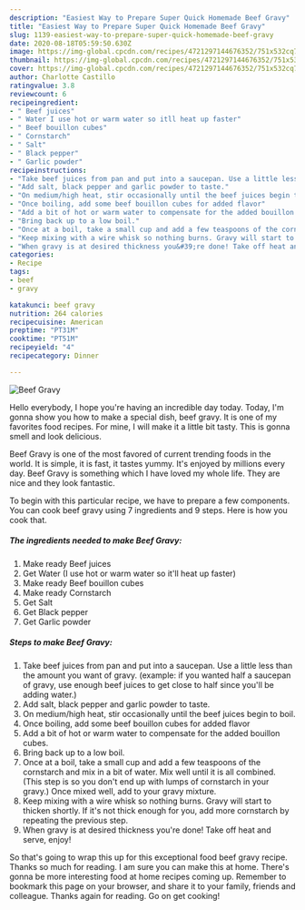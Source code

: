 ```yaml
---
description: "Easiest Way to Prepare Super Quick Homemade Beef Gravy"
title: "Easiest Way to Prepare Super Quick Homemade Beef Gravy"
slug: 1139-easiest-way-to-prepare-super-quick-homemade-beef-gravy
date: 2020-08-18T05:59:50.630Z
image: https://img-global.cpcdn.com/recipes/4721297144676352/751x532cq70/beef-gravy-recipe-main-photo.jpg
thumbnail: https://img-global.cpcdn.com/recipes/4721297144676352/751x532cq70/beef-gravy-recipe-main-photo.jpg
cover: https://img-global.cpcdn.com/recipes/4721297144676352/751x532cq70/beef-gravy-recipe-main-photo.jpg
author: Charlotte Castillo
ratingvalue: 3.8
reviewcount: 6
recipeingredient:
- " Beef juices"
- " Water I use hot or warm water so itll heat up faster"
- " Beef bouillon cubes"
- " Cornstarch"
- " Salt"
- " Black pepper"
- " Garlic powder"
recipeinstructions:
- "Take beef juices from pan and put into a saucepan. Use a little less than the amount you want of gravy. (example: if you wanted half a saucepan of gravy, use enough beef juices to get close to half since you&#39;ll be adding water.)"
- "Add salt, black pepper and garlic powder to taste."
- "On medium/high heat, stir occasionally until the beef juices begin to boil."
- "Once boiling, add some beef bouillon cubes for added flavor"
- "Add a bit of hot or warm water to compensate for the added bouillon cubes."
- "Bring back up to a low boil."
- "Once at a boil, take a small cup and add a few teaspoons of the cornstarch and mix in a bit of water. Mix well until it is all combined. (This step is so you don&#39;t end up with lumps of cornstarch in your gravy.) Once mixed well, add to your gravy mixture."
- "Keep mixing with a wire whisk so nothing burns. Gravy will start to thicken shortly. If it&#39;s not thick enough for you, add more cornstarch by repeating the previous step."
- "When gravy is at desired thickness you&#39;re done! Take off heat and serve, enjoy!"
categories:
- Recipe
tags:
- beef
- gravy

katakunci: beef gravy 
nutrition: 264 calories
recipecuisine: American
preptime: "PT31M"
cooktime: "PT51M"
recipeyield: "4"
recipecategory: Dinner

---
```



![Beef Gravy](https://img-global.cpcdn.com/recipes/4721297144676352/751x532cq70/beef-gravy-recipe-main-photo.jpg)

Hello everybody, I hope you're having an incredible day today. Today, I'm gonna show you how to make a special dish, beef gravy. It is one of my favorites food recipes. For mine, I will make it a little bit tasty. This is gonna smell and look delicious.



Beef Gravy is one of the most favored of current trending foods in the world. It is simple, it is fast, it tastes yummy. It's enjoyed by millions every day. Beef Gravy is something which I have loved my whole life. They are nice and they look fantastic.


To begin with this particular recipe, we have to prepare a few components. You can cook beef gravy using 7 ingredients and 9 steps. Here is how you cook that.

<!--inarticleads1-->

##### The ingredients needed to make Beef Gravy:

1. Make ready  Beef juices
1. Get  Water (I use hot or warm water so it&#39;ll heat up faster)
1. Make ready  Beef bouillon cubes
1. Make ready  Cornstarch
1. Get  Salt
1. Get  Black pepper
1. Get  Garlic powder




<!--inarticleads2-->

##### Steps to make Beef Gravy:

1. Take beef juices from pan and put into a saucepan. Use a little less than the amount you want of gravy. (example: if you wanted half a saucepan of gravy, use enough beef juices to get close to half since you&#39;ll be adding water.)
1. Add salt, black pepper and garlic powder to taste.
1. On medium/high heat, stir occasionally until the beef juices begin to boil.
1. Once boiling, add some beef bouillon cubes for added flavor
1. Add a bit of hot or warm water to compensate for the added bouillon cubes.
1. Bring back up to a low boil.
1. Once at a boil, take a small cup and add a few teaspoons of the cornstarch and mix in a bit of water. Mix well until it is all combined. (This step is so you don&#39;t end up with lumps of cornstarch in your gravy.) Once mixed well, add to your gravy mixture.
1. Keep mixing with a wire whisk so nothing burns. Gravy will start to thicken shortly. If it&#39;s not thick enough for you, add more cornstarch by repeating the previous step.
1. When gravy is at desired thickness you&#39;re done! Take off heat and serve, enjoy!




So that's going to wrap this up for this exceptional food beef gravy recipe. Thanks so much for reading. I am sure you can make this at home. There's gonna be more interesting food at home recipes coming up. Remember to bookmark this page on your browser, and share it to your family, friends and colleague. Thanks again for reading. Go on get cooking!

